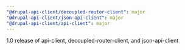```yaml
---
"@drupal-api-client/decoupled-router-client": major
"@drupal-api-client/json-api-client": major
"@drupal-api-client/api-client": major
---
```


1.0 release of api-client, decoupled-router-client, and json-api-client

